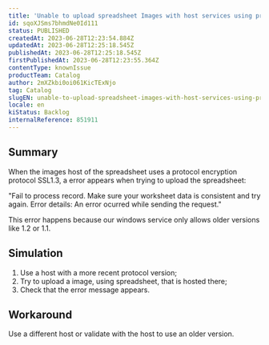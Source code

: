```yaml
---
title: 'Unable to upload spreadsheet Images with host services using protocol encryption protocol SSL1.3'
id: sqoXJSms7bhmdNe0Id111
status: PUBLISHED
createdAt: 2023-06-28T12:23:54.884Z
updatedAt: 2023-06-28T12:25:18.545Z
publishedAt: 2023-06-28T12:25:18.545Z
firstPublishedAt: 2023-06-28T12:23:55.364Z
contentType: knownIssue
productTeam: Catalog
author: 2mXZkbi0oi061KicTExNjo
tag: Catalog
slugEN: unable-to-upload-spreadsheet-images-with-host-services-using-protocol-encryption-protocol-ssl13
locale: en
kiStatus: Backlog
internalReference: 851911
---
```


## Summary


When the images host of the spreadsheet uses a protocol encryption protocol SSL1.3, a error appears when trying to upload the spreadsheet:

"Fail to process record. Make sure your worksheet data is consistent and try again. Error details: An error ocurred while sending the request."

This error happens because our windows service only allows older versions like 1.2 or 1.1.



##

## Simulation



1. Use a host with a more recent protocol version;
2. Try to upload a image, using spreadsheet, that is hosted there;
3. Check that the error message appears.


##

## Workaround


Use a different host or validate with the host to use an older version.





